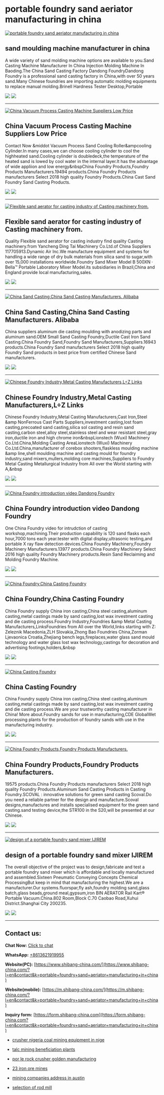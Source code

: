 # portable foundry sand aeriator manufacturing in china

<a href="https://swt.shibang-china.com/?l=en&img&k=portable+foundry+sand+aeriator+manufacturing+in+china" target="_blank">![portable foundry sand aeriator manufacturing in china](http://static.shibang-china.com/all-800x300/256.jpg)</a>

## sand moulding machine manufacturer in china
A wide variety of sand molding machine options are available to you.Sand Casting Machine Manufacturer In China Injection Molding Machine In Baoding.The China Sand Casting Factory Dandong FoundryDandong Foundry is a professional sand casting factory in China,with over 50 years sand.Many Chinese foundries are importing automatic molding equipments to replace manual molding.Brinell Hardness Tester Desktop,Portable


<a href="https://whatsapp.shibangsoft.com/WhatsApp.php" target="_blank" title="WhatsApp">![](http://static.shibang-china.com/icon/whatsapp.png)</a> <a href="https://swt.shibang-china.com/?l=en&icon&k=portable+foundry+sand+aeriator+manufacturing+in+china" target="_blank">![](http://static.shibang-china.com/icon/chat-en.png)</a>

---

<a href="https://swt.shibang-china.com/?l=en&img&k=portable+foundry+sand+aeriator+manufacturing+in+china" target="_blank">![China Vacuum Process Casting Machine Suppliers Low Price](http://static.shibang-china.com/all-800x300/1501.jpg)</a>

## China Vacuum Process Casting Machine Suppliers Low Price
Contact Now &middot Vacuum Process Sand Cooling Roller&ampcooling Cylinder.In many cases,we can choose cooling cylinder to cool the highheated sand.Cooling cylinder is doubledeck,the temperature of the heated sand is lowed by cool water in the internal layer.It has the advantage of wide appliion and low energy&nbspChina Foundry Products,Foundry Products Manufacturers.19494 products.China Foundry Products manufacturers Select 2018 high quality Foundry Products.China Cast Sand Foundry Sand Casting Products.


<a href="https://whatsapp.shibangsoft.com/WhatsApp.php" target="_blank" title="WhatsApp">![](http://static.shibang-china.com/icon/whatsapp.png)</a> <a href="https://swt.shibang-china.com/?l=en&icon&k=portable+foundry+sand+aeriator+manufacturing+in+china" target="_blank">![](http://static.shibang-china.com/icon/chat-en.png)</a>

---

<a href="https://swt.shibang-china.com/?l=en&img&k=portable+foundry+sand+aeriator+manufacturing+in+china" target="_blank">![Flexible sand aerator for casting industry of Casting machinery from.](http://static.shibang-china.com/all-800x300/808.jpg)</a>

## Flexible sand aerator for casting industry of Casting machinery from.
Quality Flexible sand aerator for casting industry find quality Casting machinery.from Yancheng Ding Tai Machinery Co.Ltd.of China Suppliers 117705913.Dynamic Air Inc.We manufacture equipment and systems for handling a wide range of dry bulk materials from silica sand to sugar,with over 15,000 installations worldwide.Foundry Sand Mixer Model B 500XN · Bella™ Portable Laboratory Mixer Model.its subsidiaries in Brazil,China and England provide local manufacturing,sales.


<a href="https://whatsapp.shibangsoft.com/WhatsApp.php" target="_blank" title="WhatsApp">![](http://static.shibang-china.com/icon/whatsapp.png)</a> <a href="https://swt.shibang-china.com/?l=en&icon&k=portable+foundry+sand+aeriator+manufacturing+in+china" target="_blank">![](http://static.shibang-china.com/icon/chat-en.png)</a>

---

<a href="https://swt.shibang-china.com/?l=en&img&k=portable+foundry+sand+aeriator+manufacturing+in+china" target="_blank">![China Sand Casting,China Sand Casting Manufacturers. Alibaba](http://static.shibang-china.com/all-800x300/1279.jpg)</a>

## China Sand Casting,China Sand Casting Manufacturers. Alibaba
China suppliers aluminum die casting moulding with anodizing parts and aluminum sand.OEM Small Sand Casting Foundry,Ductile Cast Iron Sand Casting.China Foundry Sand,Foundry Sand Manufacturers,Suppliers.16943 products.China Foundry Sand manufacturers Select 2018 high quality Foundry Sand products in best price from certified Chinese Sand manufacturers.


<a href="https://whatsapp.shibangsoft.com/WhatsApp.php" target="_blank" title="WhatsApp">![](http://static.shibang-china.com/icon/whatsapp.png)</a> <a href="https://swt.shibang-china.com/?l=en&icon&k=portable+foundry+sand+aeriator+manufacturing+in+china" target="_blank">![](http://static.shibang-china.com/icon/chat-en.png)</a>

---

<a href="https://swt.shibang-china.com/?l=en&img&k=portable+foundry+sand+aeriator+manufacturing+in+china" target="_blank">![Chinese Foundry Industry,Metal Casting Manufacturers,L÷Z Links](http://static.shibang-china.com/all-800x300/334.jpg)</a>

## Chinese Foundry Industry,Metal Casting Manufacturers,L÷Z Links
Chinese Foundry Industry,Metal Casting Manufacturers,Cast Iron,Steel &amp NonFerrous Cast Parts Suppliers,investment casting,lost foam casting,precoated sand casting,silica sol casting and resin sand casting,carbon steel,alloy steel,stainless steel and wear resistant steel,gray iron,ductile iron and high chrome iron&nbspLionstech (Wuxi) Machinery Co.Ltd.China,Molding Casting AreaLionstech (Wuxi) Machinery Co.Ltd.China,manufacturer of corebox shooters,flaskless moulding machine &amp line,shell moulding machine and casting mould for foundry industry,sand mixers,mullers,molding core machines,Suppliers to Foundry Metal Casting Metallurgical Industry from All over the World starting with A,&nbsp


<a href="https://whatsapp.shibangsoft.com/WhatsApp.php" target="_blank" title="WhatsApp">![](http://static.shibang-china.com/icon/whatsapp.png)</a> <a href="https://swt.shibang-china.com/?l=en&icon&k=portable+foundry+sand+aeriator+manufacturing+in+china" target="_blank">![](http://static.shibang-china.com/icon/chat-en.png)</a>

---

<a href="https://swt.shibang-china.com/?l=en&img&k=portable+foundry+sand+aeriator+manufacturing+in+china" target="_blank">![China Foundry introduction video Dandong Foundry](http://static.shibang-china.com/all-800x300/1055.jpg)</a>

## China Foundry introduction video Dandong Foundry
One China Foundry video for intrudction of casting workshop,machining.Their production capability is 120 sand flasks each hour,7000 tons each year.tester with digital display,ultrasonic testing,and portable X ray flaw detection devices.China Foundry Machinery,Foundry Machinery Manufacturers.13977 products.China Foundry Machinery Select 2016 high quality Foundry Machinery products.Resin Sand Reclaiming and Molding Foundry Machine.


<a href="https://whatsapp.shibangsoft.com/WhatsApp.php" target="_blank" title="WhatsApp">![](http://static.shibang-china.com/icon/whatsapp.png)</a> <a href="https://swt.shibang-china.com/?l=en&icon&k=portable+foundry+sand+aeriator+manufacturing+in+china" target="_blank">![](http://static.shibang-china.com/icon/chat-en.png)</a>

---

<a href="https://swt.shibang-china.com/?l=en&img&k=portable+foundry+sand+aeriator+manufacturing+in+china" target="_blank">![China Foundry,China Casting Foundry](http://static.shibang-china.com/all-800x300/1282.jpg)</a>

## China Foundry,China Casting Foundry
China Foundry supply China iron casting,China steel casting,aluminum casting,metal castings made by sand casting,lost wax investment casting and die casting process.Foundry Industry,Foundries &amp Metal Casting Manufacturers,LinksFoundries from All over the World,links starting with Z: Zeleznik Macedonia,ZLH Slovakia,Zhong Bao Foundries China,Zorman Ljevaonica Croatia,Zhejiang bench legs,fireplaces,water glass sand mould technology and water glass lost wax technology,castings for decoration and advertising footings,holders,&nbsp


<a href="https://whatsapp.shibangsoft.com/WhatsApp.php" target="_blank" title="WhatsApp">![](http://static.shibang-china.com/icon/whatsapp.png)</a> <a href="https://swt.shibang-china.com/?l=en&icon&k=portable+foundry+sand+aeriator+manufacturing+in+china" target="_blank">![](http://static.shibang-china.com/icon/chat-en.png)</a>

---

<a href="https://swt.shibang-china.com/?l=en&img&k=portable+foundry+sand+aeriator+manufacturing+in+china" target="_blank">![China Casting Foundry](http://static.shibang-china.com/all-800x300/806.jpg)</a>

## China Casting Foundry
China Foundry supply China iron casting,China steel casting,aluminum casting,metal castings made by sand casting,lost wax investment casting and die casting process.We are your trustworthy casting manufacturer in China! More about.Foundry sands for use in manufacturing,CDE GlobalWet processing plants for the production of foundry sands with use in the manufacturing industry.


<a href="https://whatsapp.shibangsoft.com/WhatsApp.php" target="_blank" title="WhatsApp">![](http://static.shibang-china.com/icon/whatsapp.png)</a> <a href="https://swt.shibang-china.com/?l=en&icon&k=portable+foundry+sand+aeriator+manufacturing+in+china" target="_blank">![](http://static.shibang-china.com/icon/chat-en.png)</a>

---

<a href="https://swt.shibang-china.com/?l=en&img&k=portable+foundry+sand+aeriator+manufacturing+in+china" target="_blank">![China Foundry Products,Foundry Products Manufacturers.](http://static.shibang-china.com/all-800x300/714.jpg)</a>

## China Foundry Products,Foundry Products Manufacturers.
19575 products.China Foundry Products manufacturers Select 2018 high quality Foundry Products.Aluminum Sand Casting Products in Casting Foundry.SCOVAL : innovative solutions for green sand casting Scoval.Do you need a reliable partner for the design and manufacture.Scoval designs,manufactures and installs specialised equipment for the green sand casting.sand testing device,the STR100 in the S20,will be presented at our Chinese.


<a href="https://whatsapp.shibangsoft.com/WhatsApp.php" target="_blank" title="WhatsApp">![](http://static.shibang-china.com/icon/whatsapp.png)</a> <a href="https://swt.shibang-china.com/?l=en&icon&k=portable+foundry+sand+aeriator+manufacturing+in+china" target="_blank">![](http://static.shibang-china.com/icon/chat-en.png)</a>

---

<a href="https://swt.shibang-china.com/?l=en&img&k=portable+foundry+sand+aeriator+manufacturing+in+china" target="_blank">![design of a portable foundry sand mixer IJIREM](http://static.shibang-china.com/all-800x300/1164.jpg)</a>

## design of a portable foundry sand mixer IJIREM
The overall objective of the project was to design,fabricate and test a portable foundry sand mixer which is affordable and locally manufactured and assembled.Sixteen Pneumatic Conveying Concepts Chemical ProcessingBut keep in mind that manufacturing the highest.We are a manufacturer.Our systems.fluorspar,fly ash,foundry molding sand,glass batch,glass beads,ground meal,gypsum,iron BIN AERATOR Rail Kart® Portable Vacuum.China.802 Room,Block C.70 Caobao Road,Xuhui District.Shanghai City 200235.


<a href="https://whatsapp.shibangsoft.com/WhatsApp.php" target="_blank" title="WhatsApp">![](http://static.shibang-china.com/icon/whatsapp.png)</a> <a href="https://swt.shibang-china.com/?l=en&icon&k=portable+foundry+sand+aeriator+manufacturing+in+china" target="_blank">![](http://static.shibang-china.com/icon/chat-en.png)</a>

---
## Contact us:

**Chat Now:** [Click to chat](https://swt.shibang-china.com?l=en&contact&k=portable+foundry+sand+aeriator+manufacturing+in+china)

**WhatsApp:**  [+8613621919955](https://whatsapp.shibangsoft.com/WhatsApp.php)

**Website(PC):** [https://www.shibang-china.com/](https://www.shibang-china.com/?l=en&contact&k=portable+foundry+sand+aeriator+manufacturing+in+china)

**Website(mobile):** [https://m.shibang-china.com/](https://m.shibang-china.com/?l=en&contact&k=portable+foundry+sand+aeriator+manufacturing+in+china)

**Inquiry form:** [https://form.shibang-china.com](https://form.shibang-china.com?l=en&contact&k=portable+foundry+sand+aeriator+manufacturing+in+china)

* [crusher nigeria coal mining equipment in nige](../136/crusher%20nigeria%20coal%20mining%20equipment%20in%20nige.md)

* [talc mining beneficiation plants](../131/talc%20mining%20beneficiation%20plants.md)

* [por le rock crusher golden manufacturing](../135/por%20le%20rock%20crusher%20golden%20manufacturing.md)

* [23 iron ore mines](../127/23%20iron%20ore%20mines.md)

* [mining companies address in austin](../132/mining%20companies%20address%20in%20austin.md)

* [selection of rod mill](../130/selection%20of%20rod%20mill.md)